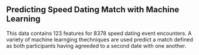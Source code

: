 ## Predicting Speed Dating Match with Machine Learning

This data contains 123 features for 8378 speed dating event encounters. A variety of machine learnging thechniques are used predict a match defined as both participants having agreeded to a second date with one another.
